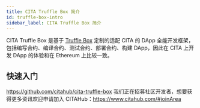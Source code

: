 ```yaml
---
title: CITA Truffle Box 简介
id: truffle-box-intro
sidebar_label: CITA Truffle Box 简介
---
```


CITA Truffle Box 是基于 [Truffle Box](https://github.com/truffle-box) 定制的适配 CITA 的 DApp 全能开发框架，包括编写合约、编译合约、测试合约、部署合约、构建 DApp，因此在 CITA 上开发 DApp 的体验和在 Ethereum 上比较一致。

## 快速入门

https://github.com/citahub/cita-truffle-box 我们正在招募社区开发者，想要获得更多资讯欢迎申请加入 CITAHub：https://www.citahub.com/#joinArea